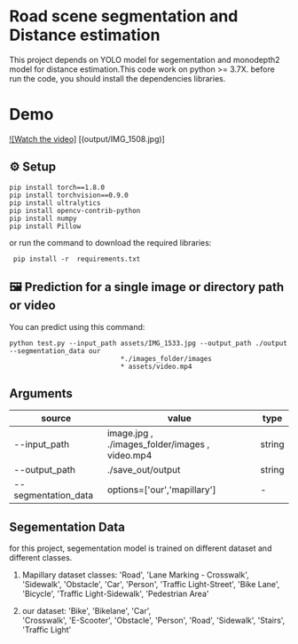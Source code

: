 # Road scene segmentation and Distance estimation

This project depends on YOLO model for segementation and monodepth2 model for distance estimation.This code work on python >= 3.7X. before run the code, you should install the dependencies libraries.

# Demo
[![Watch the video]](output/IMG_1546.MOV)
[(output/IMG_1508.jpg)]

## ⚙️ Setup

```shell
pip install torch==1.8.0
pip install torchvision==0.9.0
pip install ultralytics
pip install opencv-contrib-python   
pip install numpy 
pip install Pillow

```
or run the command to download the required libraries: 

```shell
 pip install -r  requirements.txt                               
```


<!-- We recommend using a [conda environment](https://conda.io/docs/user-guide/tasks/manage-environments.html) to avoid dependency conflicts.

We also recommend using `pillow-simd` instead of `pillow` for faster image preprocessing in the dataloaders. -->


## 🖼️ Prediction for  a single image or directory path or video

You can predict using this command:

```shell
python test.py --input_path assets/IMG_1533.jpg --output_path ./output --segmentation_data our
                            *./images_folder/images 
                            * assets/video.mp4                                
```



## Arguments
| source              | value                                          | type                   |
|---------------------|----------------------------------------------- |------------------------|
|  --input_path       | image.jpg , ./images_folder/images , video.mp4 | string                 |
| --output_path       | ./save_out/output                              | string                 |
| --segmentation_data | options=['our','mapillary']                    |     -                  |

## Segementation Data
for this project, segementation model is trained on different dataset and different classes.

1. Mapillary dataset classes: 
    'Road', 
    'Lane Marking - Crosswalk', 
    'Sidewalk',
    'Obstacle',
    'Car',
    'Person',
    'Traffic Light-Street', 
    'Bike Lane',
    'Bicycle',
    'Traffic Light-Sidewalk',
    'Pedestrian Area'

2. our dataset: 
    'Bike',
    'Bikelane',
    'Car',  
    'Crosswalk', 
    'E-Scooter',
    'Obstacle', 
    'Person', 
    'Road', 
    'Sidewalk', 
    'Stairs', 
    'Traffic Light'



